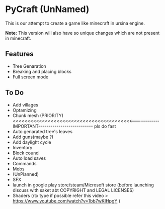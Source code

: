 
# PyCraft (UnNamed)

This is our attempt to create a game like minecraft in ursina engine. 





  **Note:** This version will also have so unique changes which are not present in minecraft.

## Features

- Tree Genaration
- Breaking and placing blocks
- Full screen mode

  
## To Do

- Add villages
- Optamizing
- Chunk mesh (PRIORITY)<<<<<<<<<<<<<<<<<<<<<<<<<<<<<<<<<<<<<<<<<------------IMPORTANT--------------------------- pls do fast
- Auto genarated tree's leaves
- Add guns(maybe ?)
- Add daylight cycle
- Inventory
- Block cound
- Auto load saves
- Commands
- Mobs
- (UnPlanned)
- SFX
- launch in google play store/steam/Microsoft store (before launching discuss with saket abt COPYRIGHT and LEGAL LICENSES)
- Shaders (rtx type if possible refer this video > https://www.youtube.com/watch?v=1bb7wKIHpgY )
